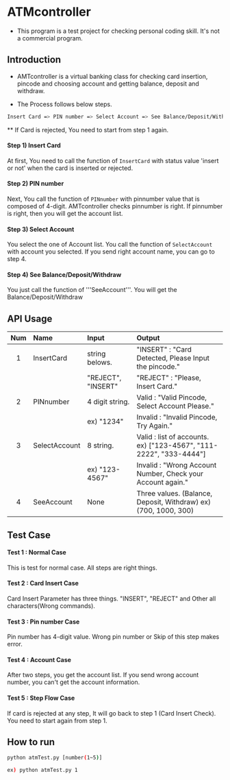 # ATMcontroller
* This program is a test project for checking personal coding skill. It's not a commercial program.

## Introduction

* AMTcontroller is a virtual banking class for checking card insertion, pincode and choosing account and getting balance, deposit and withdraw.

* The Process follows below steps.

```bash
Insert Card => PIN number => Select Account => See Balance/Deposit/Withdraw
```
** If Card is rejected, You need to start from step 1 again.


#### Step 1) Insert Card
At first, You need to call the function of ```InsertCard``` with status value 'insert or not' when the card is inserted or rejected.

#### Step 2) PIN number
Next, You call the function of ```PINnumber``` with pinnumber value that is composed of 4-digit.
AMTcontroller checks pinnumber is right. If pinnumber is right, then you will get the account list.

#### Step 3) Select Account
You select the one of Account list. You call the function of ```SelectAccount``` with account you selected.
If you send right account name, you can go to step 4.

#### Step 4) See Balance/Deposit/Withdraw
You just call the function of '''SeeAccount'''. You will get the Balance/Deposit/Withdraw

## API Usage

| Num | Name | Input |Output|
|:----:|:------------|:------------------------|:------------------------|
|1     |InsertCard   |string belows.           |"INSERT" : "Card Detected, Please Input the pincode."
|      |             |"REJECT", "INSERT"       |"REJECT" : "Please, Insert Card."
|2     |PINnumber    |4 digit string.          | Valid : "Valid Pincode, Select Account Please."
|      |             |ex) "1234"               | Invalid : "Invalid Pincode, Try Again."
|3     |SelectAccount|8 string.                | Valid : list of accounts. ex) ["123-4567", "111-2222", "333-4444"]
|      |             |ex) "123-4567"           | Invalid : "Wrong Account Number, Check your Account again."
|4     |SeeAccount   |None                     | Three values. (Balance, Deposit, Withdraw) ex) (700, 1000, 300)



## Test Case

#### Test 1 : Normal Case

 This is test for normal case. All steps are right things.



#### Test 2 : Card Insert Case

 Card Insert Parameter has three things. "INSERT", "REJECT" and Other all characters(Wrong commands).



#### Test 3 : Pin number Case

 Pin number has 4-digit value.  Wrong pin number or Skip of this step makes error. 



#### Test 4 : Account Case

 After two steps, you get the account list. If you send wrong account number, you can't get the account information. 



#### Test 5 : Step Flow Case

If card is rejected at any step, It will go back to step 1 (Card Insert Check). You need to start again from step 1.



##  How to run

```bash
python atmTest.py [number(1~5)]

ex) python atmTest.py 1
```




